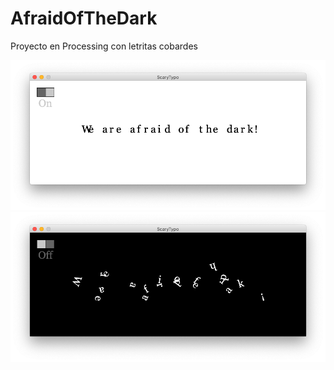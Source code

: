 # AfraidOfTheDark
Proyecto en Processing con letritas cobardes

![Char render](https://github.com/BrunirowsCode/AfraidOfTheDark/blob/master/ScaryTypo/lightsOn.png)
![Char render](https://github.com/BrunirowsCode/AfraidOfTheDark/blob/master/ScaryTypo/lightOff.png)
